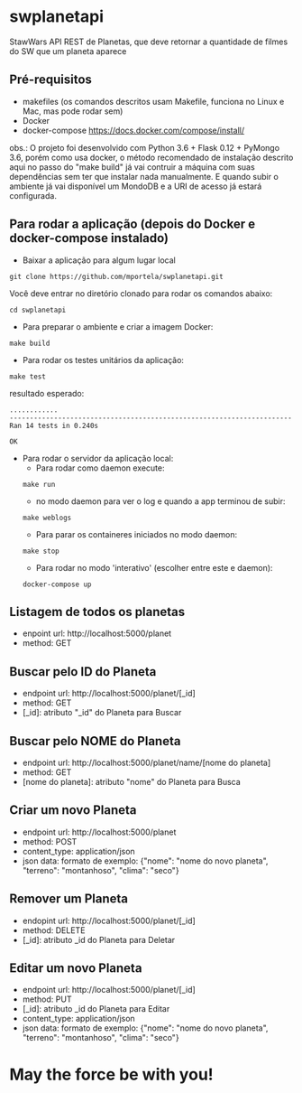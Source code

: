 # swplanetapi

StawWars API REST de Planetas, que deve retornar a quantidade de filmes do SW que um planeta aparece

## Pré-requisitos
- makefiles (os comandos descritos usam Makefile, funciona no Linux e Mac, mas pode rodar sem)
- Docker
- docker-compose
https://docs.docker.com/compose/install/

obs.: O projeto foi desenvolvido com Python 3.6 + Flask 0.12 + PyMongo 3.6, porém como usa docker, o método recomendado de instalação descrito aqui no passo do "make build" já vai contruir a máquina com suas dependências sem ter que instalar nada manualmente. E quando subir o ambiente já vai disponível um MondoDB e a URI de acesso já estará configurada.


## Para rodar a aplicação (depois do Docker e docker-compose instalado)
- Baixar a aplicação para algum lugar local
```
git clone https://github.com/mportela/swplanetapi.git
```

Você deve entrar no diretório clonado para rodar os comandos abaixo:
```
cd swplanetapi
```

- Para preparar o ambiente e criar a imagem Docker:
```
make build
```

- Para rodar os testes unitários da aplicação:
```
make test
```
resultado esperado:
```
............
----------------------------------------------------------------------
Ran 14 tests in 0.240s

OK

```

- Para rodar o servidor da aplicação local:
  - Para rodar como daemon execute:
  ```
  make run
  ```
  - no modo daemon para ver o log e quando a app terminou de subir:
  ```
  make weblogs
  ```
  - Para parar os containeres iniciados no modo daemon:
  ```
  make stop
  ```
  - Para rodar no modo 'interativo' (escolher entre este e daemon):
  ```
  docker-compose up
  ```

## Listagem de todos os planetas
- enpoint url:		http://localhost:5000/planet
- method:		GET

## Buscar pelo ID do Planeta
- endpoint url:		http://localhost:5000/planet/[_id]
- method:		GET
- [_id]:		atributo "_id" do Planeta para Buscar

## Buscar pelo NOME do Planeta
- endpoint url:		http://localhost:5000/planet/name/[nome do planeta]
- method:		GET
- [nome do planeta]:	atributo "nome" do Planeta para Busca

## Criar um novo Planeta
- endpoint url:		http://localhost:5000/planet
- method:		POST
- content_type:		application/json
- json data:      formato de exemplo: {"nome": "nome do novo planeta", "terreno": "montanhoso", "clima": "seco"}

## Remover um Planeta
- endopint url:		http://localhost:5000/planet/[_id]
- method:		DELETE
- [_id]:		atributo _id do Planeta para Deletar

## Editar um novo Planeta
- endpoint url:		http://localhost:5000/planet/[_id]
- method:		PUT
- [_id]:		atributo _id do Planeta para Editar
- content_type:		application/json
- json data:      formato de exemplo: {"nome": "nome do novo planeta", "terreno": "montanhoso", "clima": "seco"}


# May the force be with you!
